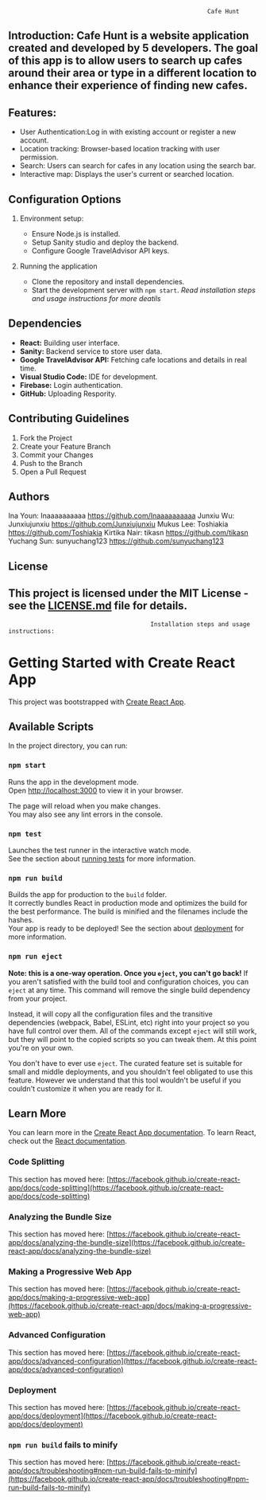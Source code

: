                                                             Cafe Hunt

## Introduction: Cafe Hunt is a website application created and developed by 5 developers. The goal of this app is to allow users to search up cafes around their area or type in a different location to enhance their experience of finding new cafes.

## Features:
- User Authentication:Log in with existing account or register a new account.
- Location tracking: Browser-based location tracking with user permission.
- Search: Users can search for cafes in any location using the search bar.
- Interactive map: Displays the user's current or searched location.

## Configuration Options
1. Environment setup:
   - Ensure Node.js is installed.
   - Setup Sanity studio and deploy the backend.
   - Configure Google TravelAdvisor API keys.
     
2. Running the application
   - Clone the repository and install dependencies.
   - Start the development server with `npm start`.
  _Read installation steps and usage instructions for more deatils_

## Dependencies
- **React:** Building user interface.
- **Sanity:** Backend service to store user data.
- **Google TravelAdvisor API:** Fetching cafe locations and details in real time.
- **Visual Studio Code:** IDE for development.
- **Firebase:** Login authentication.
- **GitHub:** Uploading Respority.

## Contributing Guidelines
1. Fork the Project
2. Create your Feature Branch 
3. Commit your Changes 
4. Push to the Branch 
5. Open a Pull Request

## Authors
Ina Youn: Inaaaaaaaaaa https://github.com/Inaaaaaaaaaa 
Junxiu Wu: Junxiujunxiu https://github.com/Junxiujunxiu
Mukus Lee: Toshiakia https://github.com/Toshiakia 
Kirtika Nair: tikasn https://github.com/tikasn
Yuchang Sun: sunyuchang123 https://github.com/sunyuchang123

## License
This project is licensed under the MIT License - see the [LICENSE.md](LICENSE.md) file for details.
--------------------------------------------------------------------------------------------------------------------------------------------
                                            Installation steps and usage instructions:
# Getting Started with Create React App
This project was bootstrapped with [Create React App](https://github.com/facebook/create-react-app).

## Available Scripts
In the project directory, you can run:
### `npm start`
Runs the app in the development mode.\
Open [http://localhost:3000](http://localhost:3000) to view it in your browser.

The page will reload when you make changes.\
You may also see any lint errors in the console.

### `npm test`
Launches the test runner in the interactive watch mode.\
See the section about [running tests](https://facebook.github.io/create-react-app/docs/running-tests) for more information.

### `npm run build`
Builds the app for production to the `build` folder.\
It correctly bundles React in production mode and optimizes the build for the best performance.
The build is minified and the filenames include the hashes.\
Your app is ready to be deployed!
See the section about [deployment](https://facebook.github.io/create-react-app/docs/deployment) for more information.

### `npm run eject`
**Note: this is a one-way operation. Once you `eject`, you can't go back!**
If you aren't satisfied with the build tool and configuration choices, you can `eject` at any time. This command will remove the single build dependency from your project.

Instead, it will copy all the configuration files and the transitive dependencies (webpack, Babel, ESLint, etc) right into your project so you have full control over them. All of the commands except `eject` will still work, but they will point to the copied scripts so you can tweak them. At this point you're on your own.

You don't have to ever use `eject`. The curated feature set is suitable for small and middle deployments, and you shouldn't feel obligated to use this feature. However we understand that this tool wouldn't be useful if you couldn't customize it when you are ready for it.

## Learn More
You can learn more in the [Create React App documentation](https://facebook.github.io/create-react-app/docs/getting-started).
To learn React, check out the [React documentation](https://reactjs.org/).

### Code Splitting
This section has moved here: [https://facebook.github.io/create-react-app/docs/code-splitting](https://facebook.github.io/create-react-app/docs/code-splitting)

### Analyzing the Bundle Size
This section has moved here: [https://facebook.github.io/create-react-app/docs/analyzing-the-bundle-size](https://facebook.github.io/create-react-app/docs/analyzing-the-bundle-size)

### Making a Progressive Web App
This section has moved here: [https://facebook.github.io/create-react-app/docs/making-a-progressive-web-app](https://facebook.github.io/create-react-app/docs/making-a-progressive-web-app)

### Advanced Configuration
This section has moved here: [https://facebook.github.io/create-react-app/docs/advanced-configuration](https://facebook.github.io/create-react-app/docs/advanced-configuration)

### Deployment
This section has moved here: [https://facebook.github.io/create-react-app/docs/deployment](https://facebook.github.io/create-react-app/docs/deployment)

### `npm run build` fails to minify
This section has moved here: [https://facebook.github.io/create-react-app/docs/troubleshooting#npm-run-build-fails-to-minify](https://facebook.github.io/create-react-app/docs/troubleshooting#npm-run-build-fails-to-minify)

